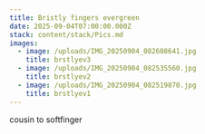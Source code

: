 ```yaml
---
title: Bristly fingers evergreen
date: 2025-09-04T07:00:00.000Z
stack: content/stack/Pics.md
images:
  - image: /uploads/IMG_20250904_082608641.jpg
    title: brstlyev3
  - image: /uploads/IMG_20250904_082535560.jpg
    title: brstlyev2
  - image: /uploads/IMG_20250904_082519870.jpg
    title: brstlyev1
---
```


cousin to softfinger
